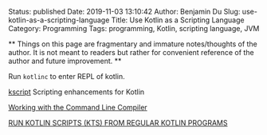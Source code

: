 Status: published
Date: 2019-11-03 13:10:42
Author: Benjamin Du
Slug: use-kotlin-as-a-scripting-language
Title: Use Kotlin as a Scripting Language
Category: Programming
Tags: programming, Kotlin, scripting language, JVM

**
Things on this page are fragmentary and immature notes/thoughts of the author.
It is not meant to readers but rather for convenient reference of the author and future improvement.
**

Run `kotlinc` to enter REPL of kotlin.

[kscript](https://github.com/holgerbrandl/kscript)
Scripting enhancements for Kotlin

[Working with the Command Line Compiler](https://kotlinlang.org/docs/tutorials/command-line.html)

[RUN KOTLIN SCRIPTS (KTS) FROM REGULAR KOTLIN PROGRAMS](https://kotlinexpertise.com/run-kotlin-scripts-from-kotlin-programs/)
